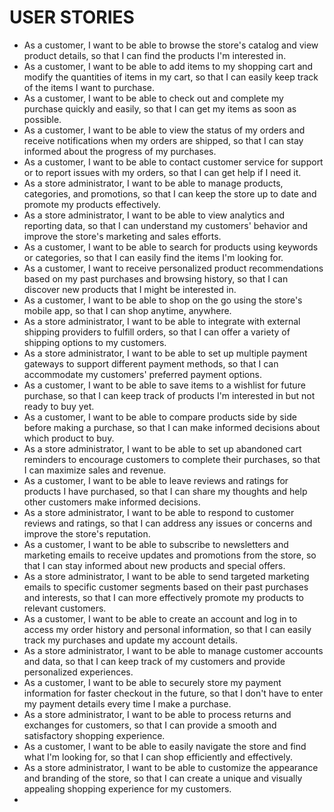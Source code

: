 
# USER STORIES 

- As a customer, I want to be able to browse the store's catalog and view product details, so that I can find the products I'm interested in.
- As a customer, I want to be able to add items to my shopping cart and modify the quantities of items in my cart, so that I can easily keep track of the items I want to purchase.
- As a customer, I want to be able to check out and complete my purchase quickly and easily, so that I can get my items as soon as possible.
- As a customer, I want to be able to view the status of my orders and receive notifications when my orders are shipped, so that I can stay informed about the progress of my purchases.
- As a customer, I want to be able to contact customer service for support or to report issues with my orders, so that I can get help if I need it.
- As a store administrator, I want to be able to manage products, categories, and promotions, so that I can keep the store up to date and promote my products effectively.
- As a store administrator, I want to be able to view analytics and reporting data, so that I can understand my customers' behavior and improve the store's marketing and sales efforts.
- As a customer, I want to be able to search for products using keywords or categories, so that I can easily find the items I'm looking for.
- As a customer, I want to receive personalized product recommendations based on my past purchases and browsing history, so that I can discover new products that I might be interested in.
- As a customer, I want to be able to shop on the go using the store's mobile app, so that I can shop anytime, anywhere.
- As a store administrator, I want to be able to integrate with external shipping providers to fulfill orders, so that I can offer a variety of shipping options to my customers.
- As a store administrator, I want to be able to set up multiple payment gateways to support different payment methods, so that I can accommodate my customers' preferred payment options.
- As a customer, I want to be able to save items to a wishlist for future purchase, so that I can keep track of products I'm interested in but not ready to buy yet.
- As a customer, I want to be able to compare products side by side before making a purchase, so that I can make informed decisions about which product to buy.
- As a store administrator, I want to be able to set up abandoned cart reminders to encourage customers to complete their purchases, so that I can maximize sales and revenue.
- As a customer, I want to be able to leave reviews and ratings for products I have purchased, so that I can share my thoughts and help other customers make informed decisions.
- As a store administrator, I want to be able to respond to customer reviews and ratings, so that I can address any issues or concerns and improve the store's reputation.
- As a customer, I want to be able to subscribe to newsletters and marketing emails to receive updates and promotions from the store, so that I can stay informed about new products and special offers.
- As a store administrator, I want to be able to send targeted marketing emails to specific customer segments based on their past purchases and interests, so that I can more effectively promote my products to relevant customers.
- As a customer, I want to be able to create an account and log in to access my order history and personal information, so that I can easily track my purchases and update my account details.
- As a store administrator, I want to be able to manage customer accounts and data, so that I can keep track of my customers and provide personalized experiences.
- As a customer, I want to be able to securely store my payment information for faster checkout in the future, so that I don't have to enter my payment details every time I make a purchase.
- As a store administrator, I want to be able to process returns and exchanges for customers, so that I can provide a smooth and satisfactory shopping experience.
- As a customer, I want to be able to easily navigate the store and find what I'm looking for, so that I can shop efficiently and effectively.
- As a store administrator, I want to be able to customize the appearance and branding of the store, so that I can create a unique and visually appealing shopping experience for my customers.
- 